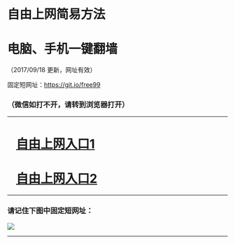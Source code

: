 ﻿# 自由上网简易方法

# 电脑、手机一键翻墙

（2017/09/18 更新，网址有效）

固定短网址：https://git.io/free99

### （微信如打不开，请转到浏览器打开）


***





# &nbsp;&nbsp; <a href="http://ft3146418672.fwq-tz1005.info/fwqtz01.html?t=09180018238 " target="_blank">自由上网入口1</a>
# &nbsp;&nbsp; <a href="http://ft2559012345.fwq-tz1006.info/fwqtz02.html?t=09180014481 " target="_blank">自由上网入口2</a>
***

### 请记住下图中固定短网址：

<img src="https://s3-us-west-2.amazonaws.com/fwq-1001/yjfq-20170905okok.png" /> 


***

